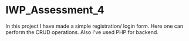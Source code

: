 # IWP_Assessment_4
In this project I have made a simple registration/ login form. Here one can perform the CRUD operations. Also I've used PHP for backend.
